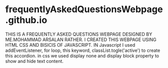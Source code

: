 # frequentlyAskedQuestionsWebpage.github.io
THIS IS A FREQUENTLY ASKED QUESTIONS WEBPAGE DESIGNED BY ME.MOHAMMAD ARSALAN RATHER.
I CREATED THIS WEBPAGE USING HTML CSS AND BISICIS OF JAVASCRIPT.
IN Javascript I used addEventListener, for loop, this keyword, classList.togle('active') to create this accordion.
in css we used display none and display block property to show and hide text content.
